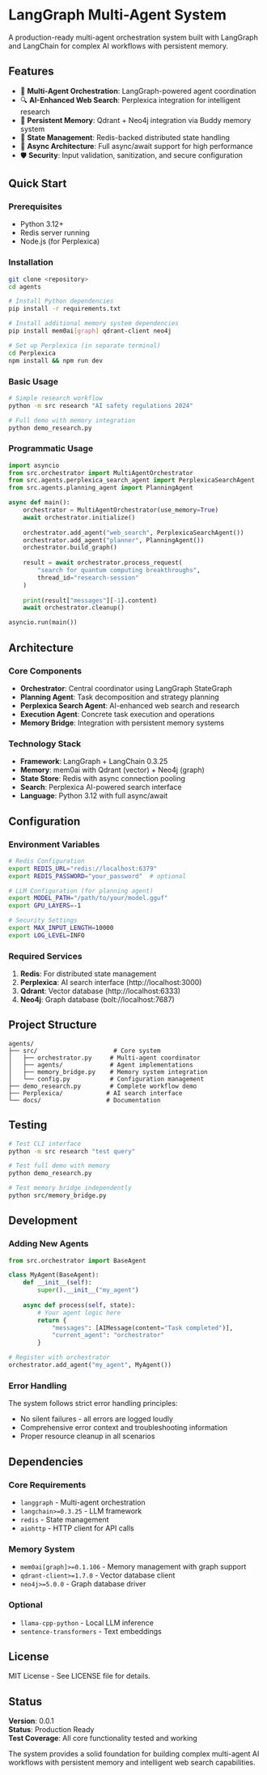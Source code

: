 # LangGraph Multi-Agent System

A production-ready multi-agent orchestration system built with LangGraph and LangChain for complex AI workflows with persistent memory.

## Features

- 🤖 **Multi-Agent Orchestration**: LangGraph-powered agent coordination
- 🔍 **AI-Enhanced Web Search**: Perplexica integration for intelligent research
- 🧠 **Persistent Memory**: Qdrant + Neo4j integration via Buddy memory system
- 💾 **State Management**: Redis-backed distributed state handling
- 🚀 **Async Architecture**: Full async/await support for high performance
- 🛡️ **Security**: Input validation, sanitization, and secure configuration

## Quick Start

### Prerequisites
- Python 3.12+
- Redis server running
- Node.js (for Perplexica)

### Installation
```bash
git clone <repository>
cd agents

# Install Python dependencies
pip install -r requirements.txt

# Install additional memory system dependencies
pip install mem0ai[graph] qdrant-client neo4j

# Set up Perplexica (in separate terminal)
cd Perplexica
npm install && npm run dev
```

### Basic Usage
```bash
# Simple research workflow
python -m src research "AI safety regulations 2024"

# Full demo with memory integration  
python demo_research.py
```

### Programmatic Usage
```python
import asyncio
from src.orchestrator import MultiAgentOrchestrator
from src.agents.perplexica_search_agent import PerplexicaSearchAgent
from src.agents.planning_agent import PlanningAgent

async def main():
    orchestrator = MultiAgentOrchestrator(use_memory=True)
    await orchestrator.initialize()
    
    orchestrator.add_agent("web_search", PerplexicaSearchAgent())
    orchestrator.add_agent("planner", PlanningAgent())
    orchestrator.build_graph()
    
    result = await orchestrator.process_request(
        "search for quantum computing breakthroughs",
        thread_id="research-session"
    )
    
    print(result["messages"][-1].content)
    await orchestrator.cleanup()

asyncio.run(main())
```

## Architecture

### Core Components
- **Orchestrator**: Central coordinator using LangGraph StateGraph
- **Planning Agent**: Task decomposition and strategy planning
- **Perplexica Search Agent**: AI-enhanced web search and research
- **Execution Agent**: Concrete task execution and operations
- **Memory Bridge**: Integration with persistent memory systems

### Technology Stack
- **Framework**: LangGraph + LangChain 0.3.25
- **Memory**: mem0ai with Qdrant (vector) + Neo4j (graph)
- **State Store**: Redis with async connection pooling
- **Search**: Perplexica AI-powered search interface
- **Language**: Python 3.12 with full async/await

## Configuration

### Environment Variables
```bash
# Redis Configuration
export REDIS_URL="redis://localhost:6379"
export REDIS_PASSWORD="your_password"  # optional

# LLM Configuration (for planning agent)
export MODEL_PATH="/path/to/your/model.gguf"
export GPU_LAYERS=-1

# Security Settings
export MAX_INPUT_LENGTH=10000
export LOG_LEVEL=INFO
```

### Required Services
1. **Redis**: For distributed state management
2. **Perplexica**: AI search interface (http://localhost:3000)
3. **Qdrant**: Vector database (http://localhost:6333)
4. **Neo4j**: Graph database (bolt://localhost:7687)

## Project Structure
```
agents/
├── src/                     # Core system
│   ├── orchestrator.py     # Multi-agent coordinator
│   ├── agents/             # Agent implementations
│   ├── memory_bridge.py    # Memory system integration
│   └── config.py           # Configuration management
├── demo_research.py        # Complete workflow demo
├── Perplexica/            # AI search interface
└── docs/                  # Documentation
```

## Testing
```bash
# Test CLI interface
python -m src research "test query"

# Test full demo with memory
python demo_research.py

# Test memory bridge independently  
python src/memory_bridge.py
```

## Development

### Adding New Agents
```python
from src.orchestrator import BaseAgent

class MyAgent(BaseAgent):
    def __init__(self):
        super().__init__("my_agent")
    
    async def process(self, state):
        # Your agent logic here
        return {
            "messages": [AIMessage(content="Task completed")],
            "current_agent": "orchestrator"
        }

# Register with orchestrator
orchestrator.add_agent("my_agent", MyAgent())
```

### Error Handling
The system follows strict error handling principles:
- No silent failures - all errors are logged loudly
- Comprehensive error context and troubleshooting information
- Proper resource cleanup in all scenarios

## Dependencies

### Core Requirements
- `langgraph` - Multi-agent orchestration
- `langchain>=0.3.25` - LLM framework
- `redis` - State management
- `aiohttp` - HTTP client for API calls

### Memory System
- `mem0ai[graph]>=0.1.106` - Memory management with graph support
- `qdrant-client>=1.7.0` - Vector database client
- `neo4j>=5.0.0` - Graph database driver

### Optional
- `llama-cpp-python` - Local LLM inference
- `sentence-transformers` - Text embeddings

## License

MIT License - See LICENSE file for details.

## Status

**Version**: 0.0.1  
**Status**: Production Ready  
**Test Coverage**: All core functionality tested and working  

The system provides a solid foundation for building complex multi-agent AI workflows with persistent memory and intelligent web search capabilities.